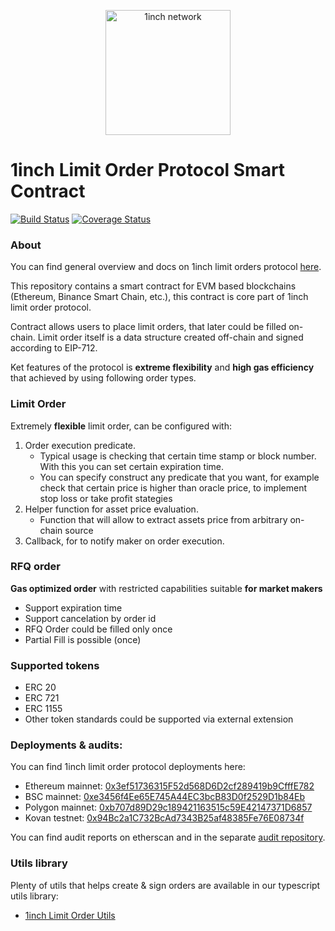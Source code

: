 <p align="center">
  <img src="https://app.1inch.io/assets/images/logo.svg" width="200" alt="1inch network" />
</p>

# 1inch Limit Order Protocol Smart Contract

[![Build Status](https://github.com/1inch/limit-order-protocol/workflows/CI/badge.svg)](https://github.com/1inch/limit-order-protocol/actions)
[![Coverage Status](https://coveralls.io/repos/github/1inch/limit-order-protocol/badge.svg?branch=master)](https://coveralls.io/github/1inch/limit-order-protocol?branch=master)

### About

You can find general overview and docs on 1inch limit orders protocol [here](https://docs.1inch.io/limit-order-protocol/).

This repository contains a smart contract for EVM based blockchains (Ethereum, Binance Smart Chain, etc.), this contract is core part of 1inch limit order protocol.

Contract allows users to place limit orders, that later could be filled on-chain. Limit order itself is a data structure created off-chain and signed according to EIP-712.

Ket features of the protocol is **extreme flexibility** and **high gas efficiency** that achieved by using following order types.

### Limit Order
Extremely **flexible** limit order, can be configured with:
1) Order execution predicate.
    - Typical usage is checking that certain time stamp or block number. With this you can set certain expiration time.
    - You can specify construct any predicate that you want, for example check that certain price is higher than oracle price, to implement stop loss or take profit stategies 
2) Helper function for asset price evaluation.
    - Function that will allow to extract assets price from arbitrary on-chain source
3) Callback, for to notify maker on order execution.

### RFQ order

**Gas optimized order** with restricted capabilities suitable **for market makers**

- Support expiration time
- Support cancelation by order id
- RFQ Order could be filled only once
- Partial Fill is possible (once)

### Supported tokens
- ERC 20
- ERC 721
- ERC 1155
- Other token standards could be supported via external extension

### Deployments & audits:
You can find 1inch limit order protocol deployments here: 
- Ethereum mainnet: [0x3ef51736315F52d568D6D2cf289419b9CfffE782](https://etherscan.io/address/0x3ef51736315f52d568d6d2cf289419b9cfffe782)
- BSC mainnet: [0xe3456f4Ee65E745A44EC3bcB83D0f2529D1b84Eb](https://bscscan.com/address/0xe3456f4ee65e745a44ec3bcb83d0f2529d1b84eb)
- Polygon mainnet: [0xb707d89D29c189421163515c59E42147371D6857](https://polygonscan.com/address/0xb707d89D29c189421163515c59E42147371D6857)
- Kovan testnet: [0x94Bc2a1C732BcAd7343B25af48385Fe76E08734f](https://kovan.etherscan.io/address/0x94bc2a1c732bcad7343b25af48385fe76e08734f)

You can find audit reports on etherscan and in the separate [audit repository](https://github.com/1inch/1inch-audits/tree/master/Limit%20Order%20Protocol). 


### Utils library
Plenty of utils that helps create & sign orders are available in our typescript utils library:  
- [1inch Limit Order Utils](https://github.com/1inch/limit-order-protocol-utils) 
